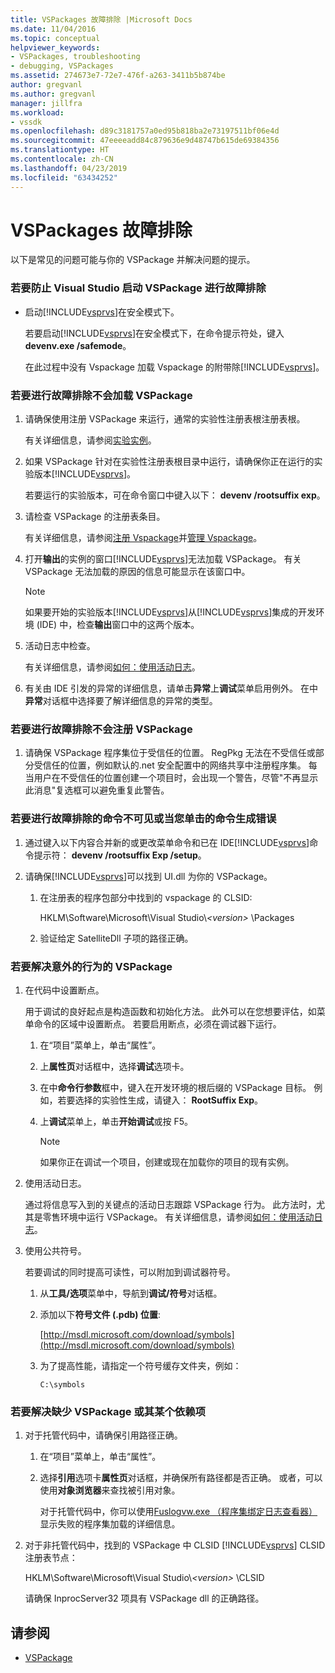 ```yaml
---
title: VSPackages 故障排除 |Microsoft Docs
ms.date: 11/04/2016
ms.topic: conceptual
helpviewer_keywords:
- VSPackages, troubleshooting
- debugging, VSPackages
ms.assetid: 274673e7-72e7-476f-a263-3411b5b874be
author: gregvanl
ms.author: gregvanl
manager: jillfra
ms.workload:
- vssdk
ms.openlocfilehash: d89c3181757a0ed95b818ba2e73197511bf06e4d
ms.sourcegitcommit: 47eeeeadd84c879636e9d48747b615de69384356
ms.translationtype: HT
ms.contentlocale: zh-CN
ms.lasthandoff: 04/23/2019
ms.locfileid: "63434252"
---
```

# <a name="troubleshooting-vspackages"></a>VSPackages 故障排除
以下是常见的问题可能与你的 VSPackage 并解决问题的提示。

### <a name="to-troubleshoot-a-vspackage-that-keeps-visual-studio-from-starting"></a>若要防止 Visual Studio 启动 VSPackage 进行故障排除

- 启动[!INCLUDE[vsprvs](../code-quality/includes/vsprvs_md.md)]在安全模式下。

   若要启动[!INCLUDE[vsprvs](../code-quality/includes/vsprvs_md.md)]在安全模式下，在命令提示符处，键入**devenv.exe /safemode**。

   在此过程中没有 Vspackage 加载 Vspackage 的附带除[!INCLUDE[vsprvs](../code-quality/includes/vsprvs_md.md)]。

### <a name="to-troubleshoot-a-vspackage-that-does-not-load"></a>若要进行故障排除不会加载 VSPackage

1. 请确保使用注册 VSPackage 来运行，通常的实验性注册表根注册表根。

    有关详细信息，请参阅[实验实例](../extensibility/the-experimental-instance.md)。

2. 如果 VSPackage 针对在实验性注册表根目录中运行，请确保你正在运行的实验版本[!INCLUDE[vsprvs](../code-quality/includes/vsprvs_md.md)]。

    若要运行的实验版本，可在命令窗口中键入以下： **devenv /rootsuffix exp**。

3. 请检查 VSPackage 的注册表条目。

    有关详细信息，请参阅[注册 Vspackage](registering-and-unregistering-vspackages.md)并[管理 Vspackage](../extensibility/managing-vspackages.md)。

4. 打开**输出**的实例的窗口[!INCLUDE[vsprvs](../code-quality/includes/vsprvs_md.md)]无法加载 VSPackage。 有关 VSPackage 无法加载的原因的信息可能显示在该窗口中。

   > [!NOTE]
   > 如果要开始的实验版本[!INCLUDE[vsprvs](../code-quality/includes/vsprvs_md.md)]从[!INCLUDE[vsprvs](../code-quality/includes/vsprvs_md.md)]集成的开发环境 (IDE) 中，检查**输出**窗口中的这两个版本。

5. 活动日志中检查。

    有关详细信息，请参阅[如何：使用活动日志](../extensibility/how-to-use-the-activity-log.md)。

6. 有关由 IDE 引发的异常的详细信息，请单击**异常**上**调试**菜单启用例外。 在中**异常**对话框中选择要了解详细信息的异常的类型。

### <a name="to-troubleshoot-a-vspackage-that-does-not-register"></a>若要进行故障排除不会注册 VSPackage

1. 请确保 VSPackage 程序集位于受信任的位置。 RegPkg 无法在不受信任或部分受信任的位置，例如默认的.net 安全配置中的网络共享中注册程序集。 每当用户在不受信任的位置创建一个项目时，会出现一个警告，尽管"不再显示此消息"复选框可以避免重复此警告。

### <a name="to-troubleshoot-a-command-that-is-not-visible-or-that-generates-an-error-when-you-click-a-command"></a>若要进行故障排除的命令不可见或当您单击的命令生成错误

1. 通过键入以下内容合并新的或更改菜单命令和已在 IDE[!INCLUDE[vsprvs](../code-quality/includes/vsprvs_md.md)]命令提示符： **devenv /rootsuffix Exp /setup**。

2. 请确保[!INCLUDE[vsprvs](../code-quality/includes/vsprvs_md.md)]可以找到 UI.dll 为你的 VSPackage。

   1. 在注册表的程序包部分中找到的 vspackage 的 CLSID:

        HKLM\Software\Microsoft\Visual Studio\\*\<version>* \Packages

   2. 验证给定 SatelliteDll 子项的路径正确。

### <a name="to-troubleshoot-a-vspackage-that-behaves-unexpectedly"></a>若要解决意外的行为的 VSPackage

1. 在代码中设置断点。

     用于调试的良好起点是构造函数和初始化方法。 此外可以在您想要评估，如菜单命令的区域中设置断点。 若要启用断点，必须在调试器下运行。

    1. 在“项目”菜单上，单击“属性”。

    2. 上**属性页**对话框中，选择**调试**选项卡。

    3. 在中**命令行参数**框中，键入在开发环境的根后缀的 VSPackage 目标。 例如，若要选择的实验性生成，请键入： **RootSuffix Exp**。

    4. 上**调试**菜单上，单击**开始调试**或按 F5。

        > [!NOTE]
        > 如果你正在调试一个项目，创建或现在加载你的项目的现有实例。

2. 使用活动日志。

     通过将信息写入到的关键点的活动日志跟踪 VSPackage 行为。 此方法时，尤其是零售环境中运行 VSPackage。 有关详细信息，请参阅[如何：使用活动日志](../extensibility/how-to-use-the-activity-log.md)。

3. 使用公共符号。

     若要调试的同时提高可读性，可以附加到调试器符号。

    1. 从**工具/选项**菜单中，导航到**调试/符号**对话框。

    2. 添加以下**符号文件 (.pdb) 位置**:

         [http://msdl.microsoft.com/download/symbols](http://msdl.microsoft.com/download/symbols)

    3. 为了提高性能，请指定一个符号缓存文件夹，例如：

        ```
        C:\symbols
        ```

### <a name="to-troubleshoot-a-missing-vspackage-or-one-of-its-dependencies"></a>若要解决缺少 VSPackage 或其某个依赖项

1. 对于托管代码中，请确保引用路径正确。

   1. 在“项目”菜单上，单击“属性”。

   2. 选择**引用**选项卡**属性页**对话框，并确保所有路径都是否正确。 或者，可以使用**对象浏览器**来查找被引用对象。

        对于托管代码中，你可以使用[Fuslogvw.exe （程序集绑定日志查看器）](/dotnet/framework/tools/fuslogvw-exe-assembly-binding-log-viewer)显示失败的程序集加载的详细信息。

2. 对于非托管代码中，找到的 VSPackage 中 CLSID [!INCLUDE[vsprvs](../code-quality/includes/vsprvs_md.md)] CLSID 注册表节点：

    HKLM\Software\Microsoft\Visual Studio\\*\<version>* \CLSID

   请确保 InprocServer32 项具有 VSPackage dll 的正确路径。

## <a name="see-also"></a>请参阅
- [VSPackage](../extensibility/internals/vspackages.md)